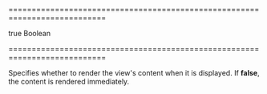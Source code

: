 ===========================================================================
<!--default-->true<!--/default-->
<!--type-->Boolean<!--/type-->
===========================================================================

<!--shortDescription-->
Specifies whether to render the view's content when it is displayed. If **false**, the content is rendered immediately.
<!--/shortDescription-->

<!--fullDescription-->

<!--/fullDescription-->
